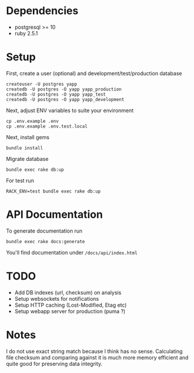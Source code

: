 # Dependencies

- postgresql >= 10
- ruby 2.5.1

# Setup

First, create a user (optional) and development/test/production database

    createuser -U postgres yapp
    createdb -U postgres -O yapp yapp_production
    createdb -U postgres -O yapp yapp_test
    createdb -U postgres -O yapp yapp_development

Next, adjust ENV variables to suite your environment

    cp .env.example .env
    cp .env.example .env.test.local

Next, install gems

    bundle install

Migrate database

    bundle exec rake db:up

For test run

    RACK_ENV=test bundle exec rake db:up

# API Documentation

To generate documentation run

    bundle exec rake docs:generate

You'll find documentation under `/docs/api/index.html`

# TODO

* Add DB indexes (url, checksum) on analysis
* Setup websockets for notifications
* Setup HTTP caching (Lost-Modified, Etag etc)
* Setup webapp server for production (puma ?)

# Notes

I do not use exact string match because I think has no sense. Calculating file checksum and comparing against it is much more memory efficient and quite good for preserving data integrity.
